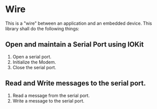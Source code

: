 # Wire
This is a "wire" between an application and an embedded device.  This library shall do the following things:

## Open and maintain a Serial Port using IOKit
1. Open a serial port.
1. Initialize the Modem.
1. Close the serial port.


## Read and Write messages to the serial port.
1. Read a message from the serial port.
1. Write a message to the serial port.
